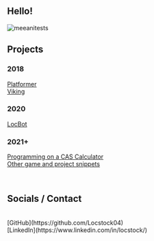 ## Hello!

![meeanitests](https://user-images.githubusercontent.com/48468645/188485167-a2340125-8d60-4a1a-acd2-5ae76ff91583.gif)
## Projects
### 2018
[Platformer](https://locstock.dev/Platformer)<br/>
[Viking](https://locstock.dev/Viking)<br/>
### 2020
[LocBot](https://github.com/Locstock04/LocBot)
### 2021+
[Programming on a CAS Calculator](https://github.com/Locstock04/cascalculator)<br/>
[Other game and project snippets](https://locstock04.github.io/snippets)


<br/>

## Socials / Contact
<br/>
[GitHub](https://github.com/Locstock04)<br/>
[LinkedIn](https://www.linkedin.com/in/locstock/) 
<br/>
